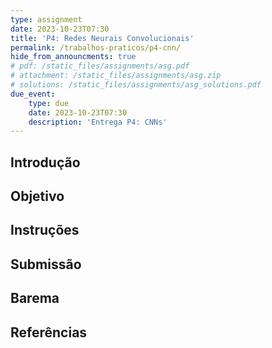 ```yaml
---
type: assignment
date: 2023-10-23T07:30
title: 'P4: Redes Neurais Convolucionais'
permalink: /trabalhos-praticos/p4-cnn/
hide_from_announcments: true
# pdf: /static_files/assignments/asg.pdf
# attachment: /static_files/assignments/asg.zip
# solutions: /static_files/assignments/asg_solutions.pdf
due_event: 
    type: due
    date: 2023-10-23T07:30
    description: 'Entrega P4: CNNs'
---
```


## Introdução

## Objetivo

## Instruções

## Submissão

## Barema

## Referências